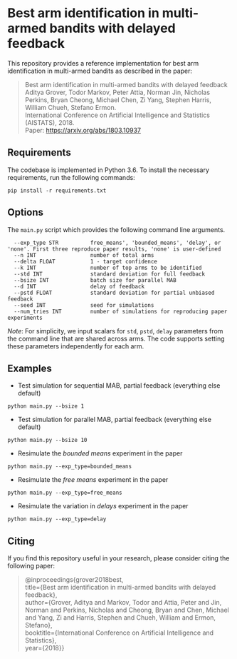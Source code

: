 Best arm identification in multi-armed bandits with delayed feedback
============================================

This repository provides a reference implementation for best arm identification in multi-armed bandits as described in the paper:

> Best arm identification in multi-armed bandits with delayed feedback  
Aditya Grover, Todor Markov, Peter Attia, Norman Jin, Nicholas Perkins, Bryan Cheong, Michael Chen, Zi Yang, Stephen Harris, William Chueh, Stefano Ermon.  
International Conference on Artificial Intelligence and Statistics (AISTATS), 2018.   
Paper: https://arxiv.org/abs/1803.10937

## Requirements

The codebase is implemented in Python 3.6. To install the necessary requirements, run the following commands:

```
pip install -r requirements.txt
```

## Options

The `main.py` script which provides the following command line arguments.

```
  --exp_type STR          free_means', 'bounded_means', 'delay', or 'none'. First three reproduce paper results, 'none' is user-defined
  --n INT 				  number of total arms
  --delta FLOAT  		  1 - target confidence
  --k INT 				  number of top arms to be identified
  --std INT 			  standard deviation for full feedback
  --bsize INT 			  batch size for parallel MAB
  --d INT 				  delay of feedback
  --pstd FLOAT 			  standard deviation for partial unbiased feedback
  --seed INT 			  seed for simulations
  --num_tries INT         number of simulations for reproducing paper experiments
```

*Note*: For simplicity, we input scalars for `std`, `pstd`, `delay` parameters from the command line that are shared across arms. The code supports setting these parameters independently for each arm.

## Examples

* Test simulation for sequential MAB, partial feedback (everything else default)

```
python main.py --bsize 1
```

* Test simulation for parallel MAB, partial feedback (everything else default)

```
python main.py --bsize 10
```

* Resimulate the *bounded means* experiment in the paper

```
python main.py --exp_type=bounded_means
```

* Resimulate the *free means* experiment in the paper

```
python main.py --exp_type=free_means
```

* Resimulate the variation in *delays* experiment in the paper

```
python main.py --exp_type=delay
```


## Citing

If you find this repository useful in your research, please consider citing the following paper:

>@inproceedings{grover2018best,  
  title={Best arm identification in multi-armed bandits with delayed feedback},  
  author={Grover, Aditya and Markov, Todor and Attia, Peter and Jin, Norman and Perkins, Nicholas and Cheong, Bryan and Chen, Michael and Yang, Zi and Harris, Stephen and Chueh, William and Ermon, Stefano},  
  booktitle={International Conference on Artificial Intelligence and Statistics},  
  year={2018}}